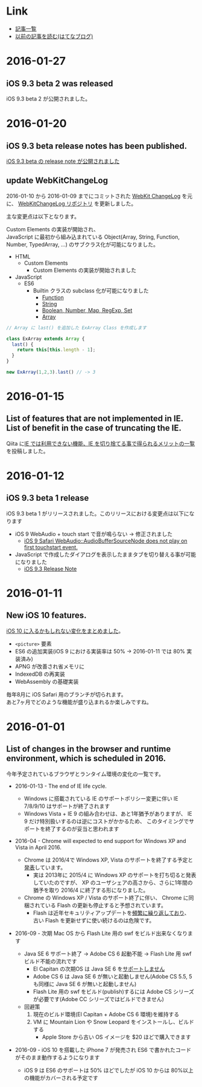 # Link

- [記事一覧](https://github.com/uupaa/LatestLog)
- [以前の記事を読む(はてなブログ)](http://uupaa.hatenablog.com/)

# 2016-01-27

## iOS 9.3 beta 2 was released

iOS 9.3 beta 2 が公開されました。

# 2016-01-20

## iOS 9.3 beta release notes has been published.

[iOS 9.3 beta の release note が公開されました](http://adcdownload.apple.com/iOS/iOS_9.3_beta_Configuration_Profile/iOS_9.3_beta_Release_Notes.pdf)

## update WebKitChangeLog

2016-01-10 から 2016-01-09 までにコミットされた [WebKit ChangeLog](http://trac.webkit.org/) を元に、
[WebKitChangeLog リポジトリ](https://github.com/uupaa/WebKitChangeLog/wiki/_compare/ca67cb1bb26f16f062937307eeac781b76cbc9b8...fae22e62d49a6be00b823f574bf8803b2eb9ac2c) を更新しました。

主な変更点は以下となります。

Custom Elements の実装が開始され、  
JavaScript に最初から組み込まれている Object(Array, String, Function, Number, TypedArray, ...) のサブクラス化が可能になりました。

- HTML
    - Custom Elements
        - Custom Elements の実装が開始されました
- JavaScript
    - ES6
        - Builtin クラスの subclass 化が可能になりました
            - [Function](https://trac.webkit.org/changeset/195070)
            - [String](https://trac.webkit.org/changeset/194998)
            - [Boolean, Number, Map, RegExp, Set](http://trac.webkit.org/changeset/194643)
            - [Array](http://trac.webkit.org/changeset/194612)

```js
// Array に last() を追加した ExArray Class を作成します

class ExArray extends Array {
  last() {
    return this[this.length - 1];
  }
}

new ExArray(1,2,3).last() // -> 3
```

# 2016-01-15

## List of features that are not implemented in IE. List of benefit in the case of truncating the IE.

Qiita に[IE では利用できない機能、IE を切り捨てる事で得られるメリットの一覧](http://qiita.com/uupaa/items/aa636deeeb12a2c61b78) を投稿しました。

# 2016-01-12

## iOS 9.3 beta 1 release

iOS 9.3 beta 1 がリリースされました。このリリースにおける変更点は以下になります

- iOS 9 WebAudio + touch start で音が鳴らない -> 修正されました
    - [iOS 9 Safari WebAudio::AudioBufferSourceNode does not play on first touchstart event.](http://qiita.com/uupaa/items/e5856e3cb2a9fc8c5507)
- JavaScript で作成したダイアログを表示したままタブを切り替える事が可能になりました
    - [iOS 9.3 Release Note](http://adcdownload.apple.com/iOS/iOS_9.3_beta_Configuration_Profile/iOS_9.3_beta_Release_Notes.pdf)


# 2016-01-11

## New iOS 10 features.

[iOS 10 に入るかもしれない変化をまとめました](https://github.com/uupaa/WebKitChangeLog/wiki/iOS10.changesets)。

- `<picture>` 要素
- ES6 の追加実装(iOS 9 における実装率は 50% → 2016-01-11 では 80% 実装済み)
- APNG が改善され省メモリに
- IndexedDB の再実装
- WebAssembly の基礎実装

毎年8月に iOS Safari 用のブランチが切られます。  
あと7ヶ月でどのような機能が盛り込まれるか楽しみですね。

# 2016-01-01

## List of changes in the browser and runtime environment, which is scheduled in 2016.

今年予定されているブラウザとランタイム環境の変化の一覧です。

- 2016-01-13 - The end of IE life cycle.
    - Windows に搭載されている IE のサポートポリシー変更に伴い
      IE 7/8/9/10 はサポートが終了されます
    - Windows Vista + IE 9 の組み合わせは、あと1年猶予がありますが、
      IE 9 だけ特別扱いするのは逆にコストがかかるため、
      このタイミングでサポートを終了するのが妥当と思われます

- 2016-04 - Chrome will expected to end support for Windows XP and Vista in April 2016.
    - Chrome は 2016/4で Windows XP, Vista のサポートを終了する予定と[発表](http://chrome.blogspot.jp/2015/11/updates-to-chrome-platform-support.html)しています。
        - 実は 2013年に 2015/4 に Windows XP のサポートを打ち切ると発表していたのですが、
          XP のユーザシェアの高さから、さらに1年間の猶予を取り 2016/4 に終了する形になりました。
    - Chrome の Windows XP / Vista のサポート終了に伴い、
      Chrome に同梱されている Flash の更新も停止すると予想されています。
        - Flash は近年セキュリティアップデートを[頻繁に繰り返しており](http://internet.watch.impress.co.jp/docs/column/security/20150901_718839.html)、
          古い Flash を更新せずに使い続けるのは危険です。

- 2016-09 - 次期 Mac OS から Flash Lite 用の swf をビルド出来なくなります
    - Java SE 6 サポート終了 → Adobe CS 6 起動不能 → Flash Lite 用 swf ビルド不能の流れです
        - El Capitan の次期OS は Java SE 6 を[サポートしません](https://www.java.com/ja/download/faq/java_6.xml)
        - Adobe CS 6 は Java SE 6 が無いと起動しません(Adobe CS 5.5, 5 も同様に Java SE 6 が無いと起動しません)
        - Flash Lite 用の swf をビルド(publish)するには Adobe CS シリーズが必要です(Adobe CC シリーズではビルドできません)
    - 回避策
        1. 現在のビルド環境(El Capitan + Adobe CS 6 環境)を維持する
        2. VM に Mountain Lion や Snow Leopard をインストールし、ビルドする
            - Apple Store から古い OS イメージを $20 ほどで購入できます

- 2016-09 - iOS 10 を搭載した iPhone 7 が発売され ES6 で書かれたコードがそのまま動作するようになります
    - iOS 9 は ES6 のサポートは 50% ほどでしたが iOS 10 からは 80%以上の機能がカバーされる予定です


